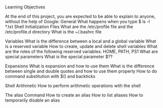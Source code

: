 Learning Objectives

At the end of this project, you are expected to be able to explain to anyone, without the help of Google:
General
	What happens when you type $ ls -l *.txt
	Shell Initialization Files
	What are the /etc/profile file and the /etc/profile.d directory
	What is the ~/.bashrc file

Variables
	What is the difference between a local and a global variable
	What is a reserved variable
	How to create, update and delete shell variables
	What are the roles of the following reserved variables: HOME, PATH, PS1
	What are special parameters
	What is the special parameter $??

Expansions
	What is expansion and how to use them
	What is the difference between single and double quotes and how to use them properly
	How to do command substitution with $() and backticks

Shell Arithmetic
	How to perform arithmetic operations with the shell

The alias Command
	How to create an alias
	How to list aliases
	How to temporarily disable an alias
